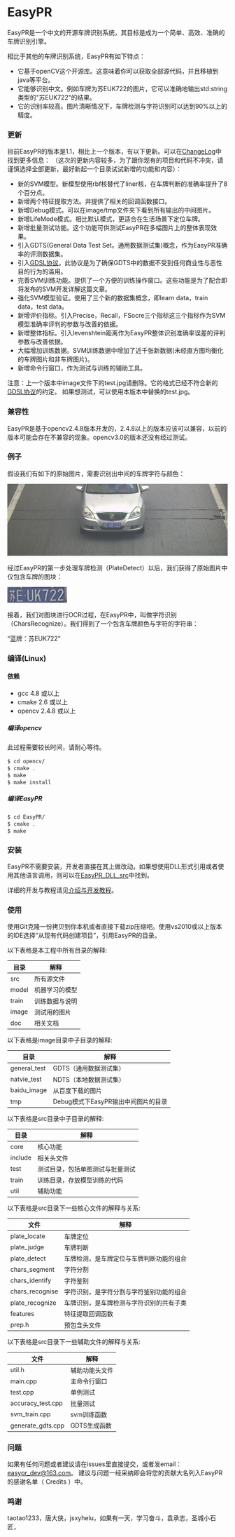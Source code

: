 EasyPR
======

EasyPR是一个中文的开源车牌识别系统，其目标是成为一个简单、高效、准确的车牌识别引擎。

相比于其他的车牌识别系统，EasyPR有如下特点：

* 它基于openCV这个开源库。这意味着你可以获取全部源代码，并且移植到java等平台。
* 它能够识别中文。例如车牌为苏EUK722的图片，它可以准确地输出std:string类型的"苏EUK722"的结果。
* 它的识别率较高。图片清晰情况下，车牌检测与字符识别可以达到90%以上的精度。

### 更新

目前EasyPR的版本是1.1，相比上一个版本，有以下更新。可以在[ChangeLog](doc/ChangeLog.md)中找到更多信息：
（这次的更新内容较多，为了跟你现有的项目和代码不冲突，请谨慎选择全部更新，最好新起一个目录试试新增的功能和内容）：

* 新的SVM模型。新模型使用rbf核替代了liner核，在车牌判断的准确率提升了8个百分点。
* 新增两个特征提取方法。并提供了相关的回调函数接口。
* 新增Debug模式。可以在image/tmp文件夹下看到所有输出的中间图片。
* 新增LifeMode模式。相比默认模式，更适合在生活场景下定位车牌。
* 新增批量测试功能。这个功能可供测试EasyPR在多幅图片上的整体表现效果。
* 引入GDTS(General Data Test Set。通用数据测试集)概念，作为EasyPR准确率的评测数据集。
* 引入[GDSL协议](image/GDSL.txt)。此协议是为了确保GDTS中的数据不受到任何商业性与恶性目的行为的滥用。
* 完善SVM训练功能。提供了一个方便的训练操作窗口。这些功能是为了配合即将发布的SVM开发详解这篇文章。
* 强化SVM模型验证。使用了三个新的数据集概念，即learn data，train data，test data。
* 新增评价指标。引入Precise，Recall，FSocre三个指标这三个指标作为SVM模型准确率评判的参数与改善的依据。
* 新增整体指标。引入levenshtein距离作为EasyPR整体识别准确率误差的评判参数与改善依据。
* 大幅增加训练数据。SVM训练数据中增加了近千张新数据(未经直方图均衡化的车牌图片和非车牌图片)。
* 新增命令行窗口，作为测试与训练的辅助工具。

注意：上一个版本中image文件下的test.jpg请删除。它的格式已经不符合新的[GDSL协议](image/GDSL.txt)的约定。
如果想测试，可以使用本版本中替换的test.jpg。

### 兼容性

EasyPR是基于opencv2.4.8版本开发的，2.4.8以上的版本应该可以兼容，以前的版本可能会存在不兼容的现象。opencv3.0的版本还没有经过测试。

### 例子

假设我们有如下的原始图片，需要识别出中间的车牌字符与颜色：

![EasyPR 原始图片](doc/res/plate_locate.jpg)

经过EasyPR的第一步处理车牌检测（PlateDetect）以后，我们获得了原始图片中仅包含车牌的图块：

![EasyPR 车牌](doc/res/blue_plate.jpg)

接着，我们对图块进行OCR过程，在EasyPR中，叫做字符识别（CharsRecognize）。我们得到了一个包含车牌颜色与字符的字符串：

“蓝牌：苏EUK722”

### 编译(Linux)

#### 依赖

* gcc 4.8 或以上
* cmake 2.6 或以上
* opencv 2.4.8 或以上

##### 编译opencv

此过程需要较长时间，请耐心等待。

```
$ cd opencv/
$ cmake .
$ make
$ make install
```

##### 编译EasyPR

```
$ cd EasyPR/
$ cmake .
$ make
```

### 安装

EasyPR不需要安装，开发者直接在其上做改动。如果想使用DLL形式引用或者使用其他语言调用，则可以在[EasyPR_DLL_src](https://github.com/liuruoze/EasyPR_Dll_src)中找到。

详细的开发与教程请见[介绍与开发教程](http://www.cnblogs.com/subconscious/p/3979988.html)。

### 使用

使用Git克隆一份拷贝到你本机或者直接下载zip压缩吧。使用vs2010或以上版本的IDE选择“从现有代码创建项目”，引用EasyPR的目录。

以下表格是本工程中所有目录的解释:

|目录 | 解释
|------|----------
| src |  所有源文件
| model | 机器学习的模型
| train | 训练数据与说明
| image | 测试用的图片
| doc | 相关文档

以下表格是image目录中子目录的解释:

|目录 | 解释
|------|----------
| general_test | GDTS（通用数据测试集）
| natvie_test | NDTS（本地数据测试集）
| baidu_image | 从百度下载的图片
| tmp | Debug模式下EasyPR输出中间图片的目录

以下表格是src目录中子目录的解释:

|目录 | 解释
|------|----------
| core |  核心功能
| include | 相关头文件
| test | 测试目录，包括单图测试与批量测试
| train | 训练目录，存放模型训练的代码
| util | 辅助功能

以下表格是src目录下一些核心文件的解释与关系:

|文件 | 解释
|------|----------
| plate_locate |  车牌定位
| plate_judge | 车牌判断
| plate_detect | 车牌检测，是车牌定位与车牌判断功能的组合
| chars_segment | 字符分割
| chars_identify | 字符鉴别
| chars_recognise | 字符识别，是字符分割与字符鉴别功能的组合
| plate_recognize | 车牌识别，是车牌检测与字符识别的共有子类
| features | 特征提取回调函数
| prep.h | 预包含头文件

以下表格是src目录下一些辅助文件的解释与关系:

|文件 | 解释
|------|----------
| util.h | 辅助功能头文件
| main.cpp | 主命令行窗口
| test.cpp | 单例测试
| accuracy_test.cpp | 批量测试
| svm_train.cpp | svm训练函数
| generate_gdts.cpp | GDTS生成函数

### 问题

如果有任何问题或者建议请在issues里直接提交，或者发email：easypr_dev@163.com。
建议与问题一经采纳即会将您的贡献大名列入EasyPR的感谢名单（ Credits ）中。

### 鸣谢

taotao1233，唐大侠，jsxyhelu，如果有一天，学习奋斗，袁承志，圣城小石匠，





